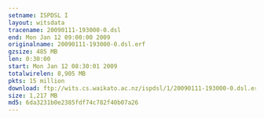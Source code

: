 ```yaml
---
setname: ISPDSL I
layout: witsdata
tracename: 20090111-193000-0.dsl
end: Mon Jan 12 09:00:00 2009
originalname: 20090111-193000-0.dsl.erf
gzsize: 485 MB
len: 0:30:00
start: Mon Jan 12 08:30:01 2009
totalwirelen: 8,905 MB
pkts: 15 million
download: ftp://wits.cs.waikato.ac.nz/ispdsl/1/20090111-193000-0.dsl.erf.gz
size: 1,217 MB
md5: 6da3231b0e2385fdf74c782f40b07a26
---
```

